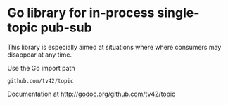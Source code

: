 Go library for in-process single-topic pub-sub
==============================================

This library is especially aimed at situations where where consumers
may disappear at any time.

Use the Go import path

    github.com/tv42/topic

Documentation at http://godoc.org/github.com/tv42/topic
